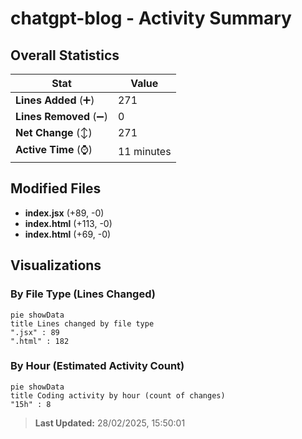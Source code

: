 # chatgpt-blog - Activity Summary 

## Overall Statistics

| Stat                   | Value                                                             |
| ---------------------- | ----------------------------------------------------------------- |
| **Lines Added** (➕)   | 271                                          |
| **Lines Removed** (➖) | 0                                        |
| **Net Change** (↕)    | 271                |
| **Active Time** (⌚)   | 11 minutes |


## Modified Files
- **index.jsx** (+89, -0)
- **index.html** (+113, -0)
- **index.html** (+69, -0)

## Visualizations

### By File Type (Lines Changed)

```mermaid
pie showData
title Lines changed by file type
".jsx" : 89
".html" : 182
```

### By Hour (Estimated Activity Count)

```mermaid
pie showData
title Coding activity by hour (count of changes)
"15h" : 8
```


> **Last Updated:** 28/02/2025, 15:50:01